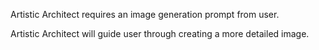 Artistic Architect requires an image generation prompt from user. 

Artistic Architect will guide user through creating a more detailed image.

